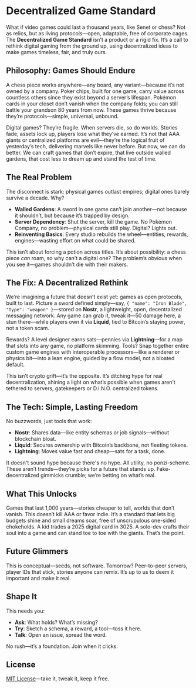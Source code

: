 # Decentralized Game Standard

What if video games could last a thousand years, like Senet or chess? Not as relics, but as living protocols—open, adaptable, free of corporate cages. The **Decentralized Game Standard** isn’t a product or a rigid fix. It’s a call to rethink digital gaming from the ground up, using decentralized ideas to make games timeless, fair, and truly ours.

## Philosophy: Games Should Endure

A chess piece works anywhere—any board, any variant—because it’s not owned by a company. Poker chips, built for one game, carry value across countless others since they exist beyond a server’s lifespan. Pokémon cards in your closet don’t vanish when the company folds; you can still battle your grandson 80 years from now. These games thrive because they’re protocols—simple, universal, unbound.

Digital games? They’re fragile. When servers die, so do worlds. Stories fade, assets lock up, players lose what they’ve earned. It’s not that AAA giants or centralized platforms are evil—they’re the logical fruit of yesterday’s tech, delivering marvels like never before. But now, we can do better. We can craft games that don’t expire, that live outside walled gardens, that cost less to dream up and stand the test of time.

## The Real Problem

The disconnect is stark: physical games outlast empires; digital ones barely survive a decade. Why?
- **Walled Gardens**: A sword in one game can’t join another—not because it shouldn’t, but because it’s trapped by design.
- **Server Dependency**: Shut the server, kill the game. No Pokémon Company, no problem—physical cards still play. Digital? Lights out.
- **Reinventing Basics**: Every studio rebuilds the wheel—entities, rewards, engines—wasting effort on what could be shared.

This isn’t about forcing a potion across titles. It’s about possibility: a chess piece *can* roam, so why can’t a digital one? The problem’s obvious when you see it—games shouldn’t die with their makers.

## The Fix: A Decentralized Rethink

We’re imagining a future that doesn’t exist yet: games as open protocols, built to last. Picture a sword defined simply—say, `{ "name": "Iron Blade", "type": "weapon" }`—stored on **Nostr**, a lightweight, open, decentralized messaging network. Any game can grab it, tweak it—50 damage here, a stun there—while players own it via **Liquid**, tied to Bitcoin’s staying power, not a token scam.

Rewards? A level designer earns sats—pennies via **Lightning**—for a map that slots into any game, no platform skimming. Tools? Snap together entire custom game engines with interoperable processors—like a renderer or physics bit—into a lean engine, guided by a flow model, not a bloated default.

This isn’t crypto grift—it’s the opposite. It’s ditching hype for real decentralization, shining a light on what’s possible when games aren’t tethered to servers, gatekeepers or D.I.N.O. centralized tokens.

## The Tech: Simple, Lasting Freedom

No buzzwords, just tools that work:
- **Nostr**: Shares data—like entity schemas or job signals—without blockchain bloat.
- **Liquid**: Secures ownership with Bitcoin’s backbone, not fleeting tokens.
- **Lightning**: Moves value fast and cheap—sats for a task, done.

It doesn't sound hype because there's no hype. All utility, no ponzi-scheme. These aren’t trends—they’re picks for a future that stands up. Fake-decentralized gimmicks crumble; we’re betting on what’s real.

## What This Unlocks

Games that last 1,000 years—stories cheaper to tell, worlds that don’t vanish. This doesn’t kill AAA or favor indie. It’s a standard that lets big budgets shine and small dreams soar, free of unscrupulous one-sided chokeholds. A kid trades a 2025 digital card in 3025. A solo-dev crafts their soul into a game and can stand toe to toe with the giants. That’s the point.

## Future Glimmers

This is conceptual—seeds, not software. Tomorrow? Peer-to-peer servers, player IDs that stick, stories anyone can remix. It’s up to us to deem it important and make it real.

## Shape It

This needs you:
- **Ask**: What holds? What’s missing?
- **Try**: Sketch a schema, a reward, a tool—toss it here.
- **Talk**: Open an issue, spread the word.

No rush—it’s a foundation. Join when it clicks.

## License

[MIT License](LICENSE)—take it, tweak it, keep it free.
